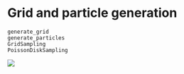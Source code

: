 # Grid and particle generation

```@docs
generate_grid
generate_particles
GridSampling
PoissonDiskSampling
```

![](https://github.com/user-attachments/assets/1ed7db73-cce2-47b2-84fc-9e895b9a89a7)
